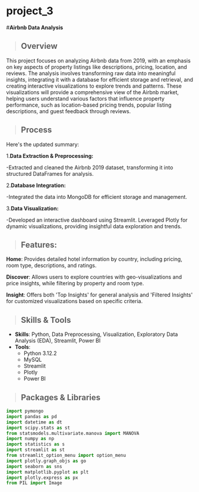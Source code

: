# project_3
#**Airbnb Data Analysis**

>## Overview

This project focuses on analyzing Airbnb data from 2019, with an emphasis on key aspects of property listings like descriptions, pricing, location, and reviews. The analysis involves transforming raw data into meaningful insights, integrating it with a database for efficient storage and retrieval, and creating interactive visualizations to explore trends and patterns. These visualizations will provide a comprehensive view of the Airbnb market, helping users understand various factors that influence property performance, such as location-based pricing trends, popular listing descriptions, and guest feedback through reviews.

>## Process

Here's the updated summary:

1.**Data Extraction & Preprocessing:**

-Extracted and cleaned the Airbnb 2019 dataset, transforming it into structured DataFrames for analysis.

2.**Database Integration:**

-Integrated the data into MongoDB for efficient storage and management.

3.**Data Visualization:**

-Developed an interactive dashboard using Streamlit.
Leveraged Plotly for dynamic visualizations, providing insightful data exploration and trends.

>## Features:

**Home**: Provides detailed hotel information by country, including pricing, room type, descriptions, and ratings.

**Discover**: Allows users to explore countries with geo-visualizations and price insights, while filtering by property and room type.

**Insight**: Offers both 'Top Insights' for general analysis and 'Filtered Insights' for customized visualizations based on specific criteria.

>## Skills & Tools

- **Skills**: Python, Data Preprocessing, Visualization, Exploratory Data Analysis (EDA), Streamlit, Power BI
- **Tools**:
  - Python 3.12.2
  - MySQL
  - Streamlit
  - Plotly
  - Power BI
 
>## Packages & Libraries

```python
import pymongo
import pandas as pd
import datetime as dt
import scipy.stats as st
from statsmodels.multivariate.manova import MANOVA
import numpy as np
import statistics as s
import streamlit as st
from streamlit_option_menu import option_menu
import plotly.graph_objs as go
import seaborn as sns
import matplotlib.pyplot as plt
import plotly.express as px
from PIL import Image




